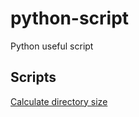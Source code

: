 # python-script
Python useful script

## Scripts
[Calculate directory size](calculate_directory_size_windows.py) 